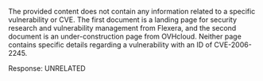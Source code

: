 The provided content does not contain any information related to a specific vulnerability or CVE. The first document is a landing page for security research and vulnerability management from Flexera, and the second document is an under-construction page from OVHcloud. Neither page contains specific details regarding a vulnerability with an ID of CVE-2006-2245.

Response: UNRELATED